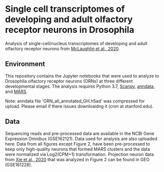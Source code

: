# Single cell transcriptomes of developing and adult olfactory receptor neurons in Drosophila
Analysis of single-cell/nucleus transcriptomes of developing and adult olfactory receptor neurons from [McLaughlin et al., 2020](https://www.biorxiv.org/content/10.1101/2020.10.08.332130v1).

## Environment
This repository contains the Jupyter notebooks that were used to analyze to Drosophila olfactory receptor neurons (ORNs) at three different developmental stages. The analysis requires Python 3.7, [Scanpy](https://scanpy.readthedocs.io/en/stable/index.html), [anndata](https://anndata.readthedocs.io/en/latest/index.html), and [MARS](https://github.com/snap-stanford/mars).

Note: anndata file 'ORN_all_annotated_GH.h5ad' was compressed for upload. Please email if there issues downloaidng it (cnm at stanford.edu).

## Data
Sequencing reads and pre-processed data are available in the NCBI Gene Expression Omnibus (GSE162121). Data used for analysis are also uploaded here. Data from all figures except Figure 2, have been pre-processed to keep only high-quality neurons that formed MARS clusters and the data were normalized via Log2(CPM+1) transformation. Projection neuron data from [Xie et al., 2020](https://www.biorxiv.org/content/10.1101/2020.09.24.312397v1) that was analyzed in Figure 2 can be found in GEO (GSE161228).
